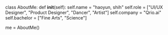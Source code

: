 class AboutMe:
    def __init__(self):
        self.name = "haoyun, shih"
        self.role = ["UI/UX Designer", "Product Designer", "Dancer", "Artist"]
        self.company = "Qrio.ai"
        self.bachelor = ["Fine Arts", "Science"]

me = AboutMe()
